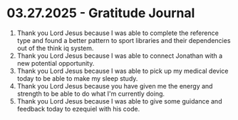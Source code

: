 # 03.27.2025 - Gratitude Journal

1. Thank you Lord Jesus because I was able to complete the reference type and found a better pattern to sport libraries and their dependencies out of the think iq system.
2. Thank you Lord Jesus because I was able to connect Jonathan with a new potential opportunity.
3. Thank you Lord Jesus because I was able to pick up my medical device today to be able to make my sleep study.
4. Thank you Lord Jesus because you have given me the energy and strength to be able to do what I'm currently doing.
5. Thank you Lord Jesus because I was able to give some guidance and feedback today to ezequiel with his code.
